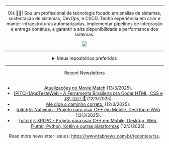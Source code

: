 <div align="center">
<hr>
<p>Olá 👋🏾! Sou um profissional de tecnologia focado em análise de sistemas, sustentação de sistemas, DevOps, e CI/CD. Tenho experiência em criar e manter infraestruturas automatizadas, implementar pipelines de integração e entrega contínua, e garantir a alta disponibilidade e performance dos sistemas.</p>
  <img src="https://media.giphy.com/media/yAGIvCiwPJn5C/giphy.gif">
<hr>
  <details>
  <summary>Meus repositórios preferidos</summary>
  <br />
  Alguns dos meus melhores repositórios:
  <br />
<br />
  <ul><li><a href=https://github.com/KubeNerd/aluratube target="_blank" rel="noopener noreferrer">KubeNerd/aluratube</a> (<b>0</b> ✨ and <b>0</b> 🍴): Aluratube - Desenvolvido durante a imersão React da Alura no final de 2022</li><li><a href=https://github.com/KubeNerd/nlw-ia target="_blank" rel="noopener noreferrer">KubeNerd/nlw-ia</a> (<b>0</b> ✨ and <b>0</b> 🍴): Projeto desenvolvido durante a NLW IA - Usando a API da OPENAI</li><li><a href=https://github.com/KubeNerd/nlw-journey-ia target="_blank" rel="noopener noreferrer">KubeNerd/nlw-journey-ia</a> (<b>0</b> ✨ and <b>0</b> 🍴): NLW IA - Agent de viagens usando python + langchain + GPT</li>
<li>More coming soon :).</li>
</ul>
  </details>
  <hr/>
    <summary>Recent Newsletters</summary>
  <br />
  <ul>
    <li><a href=https://www.tabnews.com.br/dnts0/atualizacoes-no-movie-match target="_blank" rel="noopener noreferrer">Atualizações no Movie Match</a> (13/3/2025).</li><li><a href=https://www.tabnews.com.br/diversalizando/pitchapptesteweb-a-ferramenta-brasileira-pra-codar-html-css-e-js target="_blank" rel="noopener noreferrer">[PITCH]AppTesteWeb - A Ferramenta Brasileira pra Codar HTML, CSS e JS! 🇧🇷✨🚀</a> (12/3/2025).</li><li><a href=https://www.tabnews.com.br/leegoo/me-diga-o-caminho-correto target="_blank" rel="noopener noreferrer">Me diga o caminho correto.</a> (12/3/2025).</li><li><a href=https://www.tabnews.com.br/paulocoutinho/pitch-nativium-projeto-para-usar-c-em-mobile-desktop-e-web target="_blank" rel="noopener noreferrer">[pitch]🔥 Nativium - Projeto para usar C++ em Mobile, Desktop e Web</a> (12/3/2025).</li><li><a href=https://www.tabnews.com.br/paulocoutinho/pitch-xplpc-projeto-para-usar-c-em-mobile-desktop-web-flutter-python-kotlin-e-outras-plataformas target="_blank" rel="noopener noreferrer">[pitch]🔥 XPLPC - Projeto para usar C++ em Mobile, Desktop, Web, Flutter, Python, Kotlin e outras plataformas</a> (12/3/2025).</li>
  </ul>
<p>Read more newsletter issues: <a href="https://www.tabnews.com.br/recentes/rss">https://www.tabnews.com.br/recentes/rss</a>.</p>
  </details>
